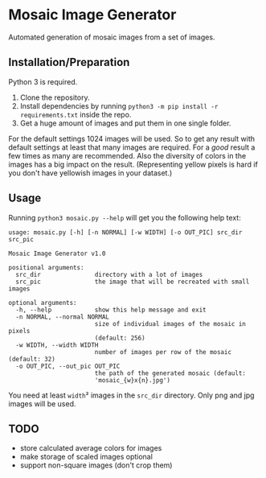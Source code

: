 # Mosaic Image Generator #
Automated generation of mosaic images from a set of images.

## Installation/Preparation ##
Python 3 is required.

1. Clone the repository.
2. Install dependencies by running `python3 -m pip install -r requirements.txt` inside the repo.
3. Get a huge amount of images and put them in one single folder.

For the default settings 1024 images will be used. So to get any result with default settings at least that many images are required. For a _good_ result a few times as many are recommended. Also the diversity of colors in the images has a big impact on the result. (Representing yellow pixels is hard if you don't have yellowish images in your dataset.)

## Usage ##
Running `python3 mosaic.py --help` will get you the following help text:
```
usage: mosaic.py [-h] [-n NORMAL] [-w WIDTH] [-o OUT_PIC] src_dir src_pic

Mosaic Image Generator v1.0

positional arguments:
  src_dir               directory with a lot of images
  src_pic               the image that will be recreated with small images

optional arguments:
  -h, --help            show this help message and exit
  -n NORMAL, --normal NORMAL
                        size of individual images of the mosaic in pixels
                        (default: 256)
  -w WIDTH, --width WIDTH
                        number of images per row of the mosaic (default: 32)
  -o OUT_PIC, --out_pic OUT_PIC
                        the path of the generated mosaic (default:
                        'mosaic_{w}x{n}.jpg')
```
You need at least `width`² images in the `src_dir` directory.
Only png and jpg images will be used.

## TODO ##
- store calculated average colors for images
- make storage of scaled images optional
- support non-square images (don't crop them)
